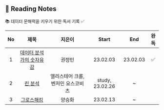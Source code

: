 ## 📖 Reading Notes
📚 데이터 문해력을 키우기 위한 독서 기록 ✅

|No   |제목                |지은이          |Start |End |완독 |
|:---:|:-------------------:|:-----------:|:----------:|:----------:|:----------:|
|1  |[데이터 분석가의 숫자유감](https://github.com/teng-ny/Reading/tree/main/%EB%8D%B0%EC%9D%B4%ED%84%B0%20%EB%B6%84%EC%84%9D%EA%B0%80%EC%9D%98%20%EC%88%AB%EC%9E%90%EC%9C%A0%EA%B0%90)  |권정민 |23.02.03 |23.02.03 |✅ |
|2  |[린 분석]()  |앨리스테어 크롤, 벤저민 요스코비츠 |study, 23.02.26 |~ | |
|3 |[그로스해킹]() |양승화 |23.02.13 |~ | |
